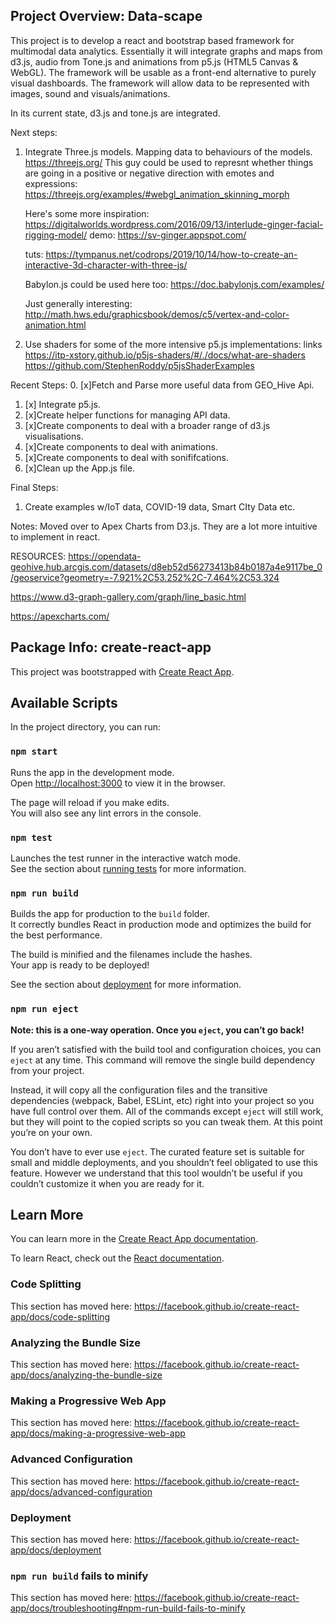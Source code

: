 ## Project Overview: Data-scape
This project is to develop a react and bootstrap based framework for multimodal data analytics.
Essentially it will integrate graphs and maps from d3.js, audio from Tone.js and animations from p5.js (HTML5 Canvas & WebGL).
The framework will be usable as a front-end alternative to purely visual dashboards.
The framework will allow data to be represented with images, sound and visuals/animations.

In its current state, d3.js and tone.js are integrated.


Next steps:
1. Integrate Three.js models. Mapping data to behaviours of the models.
    https://threejs.org/
    This guy could be used to represnt whether things are going in a positive or negative direction with emotes and expressions:
    https://threejs.org/examples/#webgl_animation_skinning_morph

    Here's some more inspiration:
    https://digitalworlds.wordpress.com/2016/09/13/interlude-ginger-facial-rigging-model/
    demo: https://sv-ginger.appspot.com/

    tuts: https://tympanus.net/codrops/2019/10/14/how-to-create-an-interactive-3d-character-with-three-js/

    Babylon.js could be used here too:
    https://doc.babylonjs.com/examples/

    Just generally interesting:
    http://math.hws.edu/graphicsbook/demos/c5/vertex-and-color-animation.html


2. Use shaders for some of the more intensive p5.js implementations:
    links https://itp-xstory.github.io/p5js-shaders/#/./docs/what-are-shaders
          https://github.com/StephenRoddy/p5jsShaderExamples


Recent Steps:
0. [x]Fetch and Parse more useful data from GEO_Hive Api.
1. [x] Integrate p5.js.
2. [x]Create helper functions for managing API data.
3. [x]Create components to deal with a broader range of d3.js visualisations.
4. [x]Create components to deal with animations.
5. [x]Create components to deal with sonififcations.
6. [x]Clean up the App.js file.

Final Steps:
1. Create examples w/IoT data, COVID-19 data, Smart CIty Data etc.

Notes: Moved over to Apex Charts from D3.js. They are a lot more intuitive to implement in react.



RESOURCES:
https://opendata-geohive.hub.arcgis.com/datasets/d8eb52d56273413b84b0187a4e9117be_0/geoservice?geometry=-7.921%2C53.252%2C-7.464%2C53.324

https://www.d3-graph-gallery.com/graph/line_basic.html

https://apexcharts.com/

## Package Info: create-react-app

This project was bootstrapped with [Create React App](https://github.com/facebook/create-react-app).

## Available Scripts

In the project directory, you can run:

### `npm start`

Runs the app in the development mode.<br />
Open [http://localhost:3000](http://localhost:3000) to view it in the browser.

The page will reload if you make edits.<br />
You will also see any lint errors in the console.

### `npm test`

Launches the test runner in the interactive watch mode.<br />
See the section about [running tests](https://facebook.github.io/create-react-app/docs/running-tests) for more information.

### `npm run build`

Builds the app for production to the `build` folder.<br />
It correctly bundles React in production mode and optimizes the build for the best performance.

The build is minified and the filenames include the hashes.<br />
Your app is ready to be deployed!

See the section about [deployment](https://facebook.github.io/create-react-app/docs/deployment) for more information.

### `npm run eject`

**Note: this is a one-way operation. Once you `eject`, you can’t go back!**

If you aren’t satisfied with the build tool and configuration choices, you can `eject` at any time. This command will remove the single build dependency from your project.

Instead, it will copy all the configuration files and the transitive dependencies (webpack, Babel, ESLint, etc) right into your project so you have full control over them. All of the commands except `eject` will still work, but they will point to the copied scripts so you can tweak them. At this point you’re on your own.

You don’t have to ever use `eject`. The curated feature set is suitable for small and middle deployments, and you shouldn’t feel obligated to use this feature. However we understand that this tool wouldn’t be useful if you couldn’t customize it when you are ready for it.

## Learn More

You can learn more in the [Create React App documentation](https://facebook.github.io/create-react-app/docs/getting-started).

To learn React, check out the [React documentation](https://reactjs.org/).

### Code Splitting

This section has moved here: https://facebook.github.io/create-react-app/docs/code-splitting

### Analyzing the Bundle Size

This section has moved here: https://facebook.github.io/create-react-app/docs/analyzing-the-bundle-size

### Making a Progressive Web App

This section has moved here: https://facebook.github.io/create-react-app/docs/making-a-progressive-web-app

### Advanced Configuration

This section has moved here: https://facebook.github.io/create-react-app/docs/advanced-configuration

### Deployment

This section has moved here: https://facebook.github.io/create-react-app/docs/deployment

### `npm run build` fails to minify

This section has moved here: https://facebook.github.io/create-react-app/docs/troubleshooting#npm-run-build-fails-to-minify

